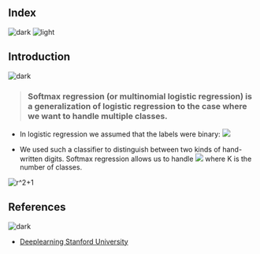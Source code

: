 ## Index
![dark](https://user-images.githubusercontent.com/12748752/141935752-90492d2e-7904-4f9f-a5a1-c4e59ddc3a33.png)
![light](https://user-images.githubusercontent.com/12748752/141935760-406edb8f-cb9b-4e30-9b69-9153b52c28b4.png)

## Introduction
![dark](https://user-images.githubusercontent.com/12748752/141935752-90492d2e-7904-4f9f-a5a1-c4e59ddc3a33.png)
> ### Softmax regression (or multinomial logistic regression) is a generalization of logistic regression to the case where we want to handle multiple classes.
* In logistic regression we assumed that the labels were binary: <img src="https://render.githubusercontent.com/render/math?math=y^{(i)} \in\ \{0,1\}">

* We used such a classifier to distinguish between two kinds of hand-written digits. Softmax regression allows us to handle <img src="https://render.githubusercontent.com/render/math?math=y^{(i)} \in\ \{1,..,K\}"> where K is the number of classes.

<img src="https://latex.codecogs.com/svg.image?r^2&plus;1" title="r^2+1" />





## References
![dark](https://user-images.githubusercontent.com/12748752/141935752-90492d2e-7904-4f9f-a5a1-c4e59ddc3a33.png)
* [Deeplearning Stanford University](http://deeplearning.stanford.edu/tutorial/supervised/SoftmaxRegression/)
